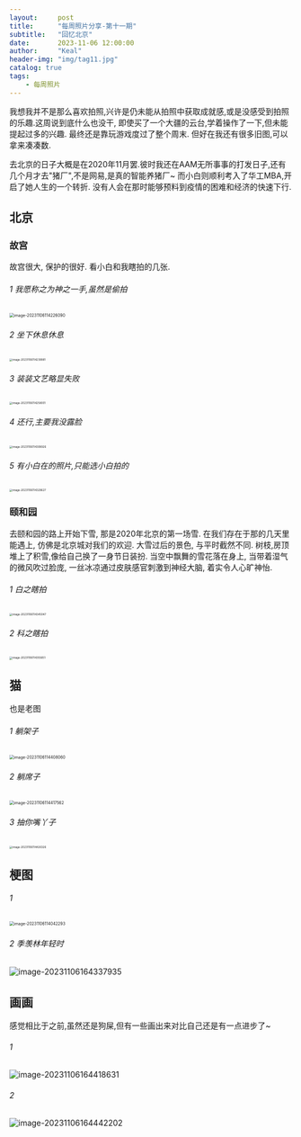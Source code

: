 ```yaml
---
layout:     post
title:      "每周照片分享-第十一期"
subtitle:   "回忆北京"
date:       2023-11-06 12:00:00
author:     "Keal"
header-img: "img/tag11.jpg"
catalog: true
tags:
    - 每周照片
---
```


我想我并不是那么喜欢拍照,兴许是仍未能从拍照中获取成就感,或是没感受到拍照的乐趣.这周说到底什么也没干, 即使买了一个大疆的云台,学着操作了一下,但未能提起过多的兴趣. 最终还是靠玩游戏度过了整个周末. 但好在我还有很多旧图,可以拿来凑凑数.

去北京的日子大概是在2020年11月罢.彼时我还在AAM无所事事的打发日子,还有几个月才去"猪厂",不是网易,是真的智能养猪厂~  而小白则顺利考入了华工MBA,开启了她人生的一个转折. 没有人会在那时能够预料到疫情的困难和经济的快速下行.

## 北京

### 故宫

故宫很大, 保护的很好. 看小白和我瞎拍的几张.

###### 1 我愿称之为神之一手,虽然是偷拍

<img src="https://raw.githubusercontent.com/kneed/typora_img_respository/main/typora/202311061142969.png" alt="image-20231106114226090" style="zoom:50%;" />

###### 2 坐下休息休息

<img src="https://raw.githubusercontent.com/kneed/typora_img_respository/main/typora/202311061142232.png" alt="image-20231106114239981" style="zoom:33%;" />

###### 3 装装文艺略显失败

<img src="https://raw.githubusercontent.com/kneed/typora_img_respository/main/typora/202311061145490.png" alt="image-20231106114258001" style="zoom:33%;" />

###### 4 还行,主要我没露脸

<img src="https://raw.githubusercontent.com/kneed/typora_img_respository/main/typora/202311061145518.png" alt="image-20231106114308926" style="zoom:33%;" />

###### 5 有小白在的照片,只能选小白拍的

<img src="https://raw.githubusercontent.com/kneed/typora_img_respository/main/typora/202311061143681.png" alt="image-20231106114329627" style="zoom:33%;" />

### 颐和园

去颐和园的路上开始下雪, 那是2020年北京的第一场雪. 在我们存在于那的几天里能遇上, 仿佛是北京城对我们的欢迎. 大雪过后的景色, 与平时截然不同. 树枝,房顶堆上了积雪,像给自己换了一身节日装扮. 当空中飘舞的雪花落在身上, 当带着湿气的微风吹过脸庞, 一丝冰凉通过皮肤感官刺激到神经大脑, 着实令人心旷神怡.

###### 1 白之瞎拍

<img src="https://raw.githubusercontent.com/kneed/typora_img_respository/main/typora/202311061145774.png" alt="image-20231106114345047" style="zoom:33%;" />

###### 2 科之瞎拍

<img src="https://raw.githubusercontent.com/kneed/typora_img_respository/main/typora/202311061231003.png" alt="image-20231106114355651" style="zoom:33%;" />

## 猫

也是老图

###### 1 躺架子

<img src="https://raw.githubusercontent.com/kneed/typora_img_respository/main/typora/202311061144804.png" alt="image-20231106114408060" style="zoom: 50%;" />

###### 2 躺席子

<img src="https://raw.githubusercontent.com/kneed/typora_img_respository/main/typora/202311061144661.png" alt="image-20231106114417562" style="zoom:50%;" />

######  3 抽你嘴丫子

<img src="https://raw.githubusercontent.com/kneed/typora_img_respository/main/typora/202311061144468.png" alt="image-20231106114426326" style="zoom:33%;" />

## 梗图

###### 1 

<img src="https://raw.githubusercontent.com/kneed/typora_img_respository/main/typora/202311061140147.png" alt="image-20231106114042293" style="zoom:50%;" />

###### 2 季羡林年轻时

![image-20231106164337935](https://raw.githubusercontent.com/kneed/typora_img_respository/main/typora/202311061643768.png)

## 画画

感觉相比于之前,虽然还是狗屎,但有一些画出来对比自己还是有一点进步了~

###### 1

![image-20231106164418631](https://raw.githubusercontent.com/kneed/typora_img_respository/main/typora/202311061644454.png)

###### 2

![image-20231106164442202](https://raw.githubusercontent.com/kneed/typora_img_respository/main/typora/202311061644689.png)

